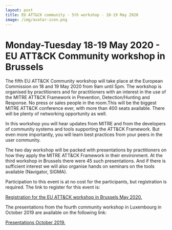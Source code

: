 ```yaml
---
layout: post
title: EU ATT&CK community - 5th workshop - 18-19 May 2020
image: /img/avatar-icon.png
---
```



# Monday-Tuesday 18-19 May 2020 - EU ATT&CK Community workshop in Brussels

The fifth EU ATT&CK Community workshop will take place at the European Commission on 18 and 19 May 2020 from 9am until 5pm. The workshop is organised by practitioners and for practitioners with an interest in the use of the MITRE ATT&CK Framework in Prevention, Detection/Hunting and Response. No press or sales people in the room.This will be the biggest MITRE ATT&CK conference ever, with more than 400 seats available. There will be plenty of networking opportunity as well. 

In this workshop you will hear updates from MITRE and from the developers of community systems and tools supporting the ATT&CK Framework. But even more importantly, you will learn best practices from your peers in the user community. 

The two day workshop will be packed with presentations by practitioners on how they apply the MITRE ATT&CK Framework in their environment. At the third workshop in Brussels there were 45 such presentations. And if there is sufficient interest we will also organise hands on seminars on the tools available (Navigator, SIGMA).

Participation to this event is at no cost for the participants, but registration is required. The link to register for this event is:

<a href="https://scic.ec.europa.eu/ew/register/dgscic/EU_ATT_CK_Community_Workshop_18_19_May_2020_Brussels/e/lk/g/12400/k/"> Registration for the EU ATT&CK workshop in Brussels May 2020.</a>

The presentations from the fourth community workshop in Luxembourg in October 2019 are available on the following link:

<a href="https://web.tresorit.com/l#7Q428PydYnkv-zpzWyWi0g"> Presentations October 2019.</a>

